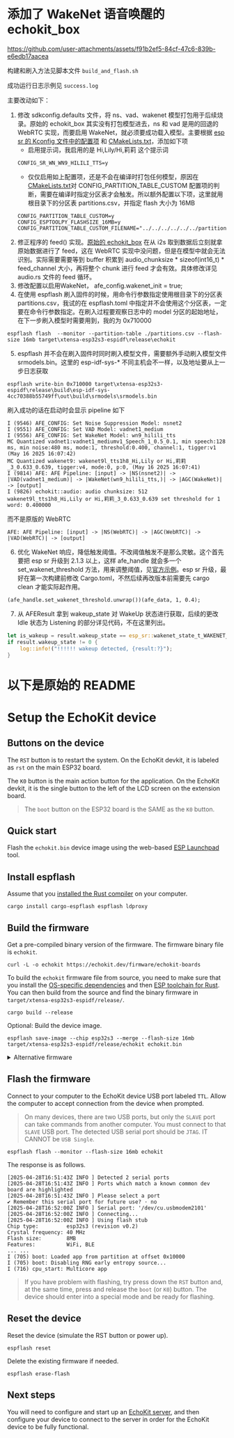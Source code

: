 # 添加了 WakeNet 语音唤醒的 echokit_box



https://github.com/user-attachments/assets/f91b2ef5-84cf-47c6-839b-e6edb17aacea



构建和刷入方法见脚本文件 ```build_and_flash.sh```  

成功运行日志示例见 ```success.log```

主要改动如下：
1. 修改 sdkconfig.defaults 文件，将 ns、vad、wakenet 模型打包用于后续烧录。原始的 echokit_box 其实没有打包模型进去，ns 和 vad 是用的回退的 WebRTC 实现，而要启用 WakeNet，就必须要成功载入模型。主要根据 [esp sr 的 Kconfig 文件中的配置项](https://github.com/espressif/esp-sr/blob/master/Kconfig.projbuild) 和 [CMakeLists.txt](https://github.com/espressif/esp-sr/blob/e901d22082242f38a48d8a90f0eb5be364597c55/CMakeLists.txt#L78)，添加如下项
   - 启用提示词，我启用的是 Hi,Lily/Hi,莉莉 这个提示词
   ```
   CONFIG_SR_WN_WN9_HILILI_TTS=y
   ```
   - 仅仅启用如上配置项，还是不会在编译时打包任何模型，原因在[CMakeLists.txt](https://github.com/espressif/esp-sr/blob/e901d22082242f38a48d8a90f0eb5be364597c55/CMakeLists.txt#L78)对 CONFIG_PARTITION_TABLE_CUSTOM 配置项的判断，需要在编译时指定分区表才会触发。所以额外配置以下项，这里就用根目录下的分区表 partitions.csv，并指定 flash 大小为 16MB
   ```
   CONFIG_PARTITION_TABLE_CUSTOM=y
   CONFIG_ESPTOOLPY_FLASHSIZE_16MB=y
   CONFIG_PARTITION_TABLE_CUSTOM_FILENAME="../../../../../../partitions.csv"
   ```
2. 修正程序的 feed() 实现。[原始的 echokit_box](https://github.com/second-state/echokit_box/blob/95528ca2887fec4f2b12694657261cd6be1f1848/src/audio.rs#L219) 在从 i2s 取到数据后立刻就拿原始数据进行了 feed，这在 WebRTC 实现中没问题，但是在模型中就会无法识别。实际需要需要等到 buffer 积累到 audio_chunksize * sizeof(int16_t) * feed_channel 大小，再将整个 chunk 进行 feed 才会有效。具体修改详见 audio.rs 文件的 feed 循环。
3. 修改配置以启用WakeNet， afe_config.wakenet_init = true;
4. 在使用 espflash 刷入固件的时候，用命令行参数指定使用根目录下的分区表 partitions.csv，我试的在 espflash.toml 中指定并不会使用这个分区表，一定要在命令行参数指定。在刷入过程要观察日志中的 model 分区的起始地址，在下一步刷入模型时需要用到，我的为 0x710000
``` 
espflash flash  --monitor --partition-table ./partitions.csv --flash-size 16mb target\xtensa-esp32s3-espidf\release\echokit
```
5. espflash 并不会在刷入固件时同时刷入模型文件，需要额外手动刷入模型文件 srmodels.bin。这里的 esp-idf-sys-* 不同主机会不一样，以及地址要从上一步日志获取
``` 
espflash write-bin 0x710000 target\xtensa-esp32s3-espidf\release\build\esp-idf-sys-4cc70388b55749ff\out\build\srmodels\srmodels.bin
```
刷入成功的话在启动时会显示 pipeline 如下
``` 
I (9546) AFE_CONFIG: Set Noise Suppression Model: nsnet2
I (9551) AFE_CONFIG: Set VAD Model: vadnet1_medium
I (9556) AFE_CONFIG: Set WakeNet Model: wn9_hilili_tts
MC Quantized vadnet1:vadnet1_mediumv1_Speech_1_0.5_0.1, min speech:128 ms, min noise:480 ms, mode:1, threshold:0.400, channel:1, tigger:v1 (May 16 2025 16:07:42)
MC Quantized wakenet9: wakenet9l_tts1h8_Hi,Lily or Hi,莉莉_3_0.633_0.639, tigger:v4, mode:0, p:0, (May 16 2025 16:07:41)
I (9814) AFE: AFE Pipeline: [input] -> |NS(nsnet2)| -> |VAD(vadnet1_medium)| -> |WakeNet(wn9_hilili_tts,)| -> |AGC(WakeNet)| -> [output]
I (9826) echokit::audio: audio chunksize: 512
wakenet9l_tts1h8_Hi,Lily or Hi,莉莉_3_0.633_0.639 set threshold for 1 word: 0.400000
```
而不是原版的 WebRTC
``` 
AFE: AFE Pipeline: [input] -> |NS(WebRTC)| -> |AGC(WebRTC)| -> |VAD(WebRTC)| -> [output]
```
6. 优化 WakeNet 响应，降低触发阈值。不改阈值触发不是那么灵敏。这个首先要把 esp sr 升级到 2.1.3 以上，这样 afe_handle 就会多一个 set_wakenet_threshold 方法，用来调整阈值，见[官方示例](https://github.com/espressif/esp-skainet/tree/master/examples/wake_word_detection/afe#modify-detection-threshold)。esp sr 升级，最好在第一次构建前修改 Cargo.toml，不然后续再改版本前需要先 cargo clean 才能实际起作用。
``` 
(afe_handle.set_wakenet_threshold.unwrap())(afe_data, 1, 0.4);
```
7. 从 AFEResult 拿到 wakeup_state 对 WakeUp 状态进行获取，后续的更改 Idle 状态为 Listening 的部分详见代码，不在这里列出。
``` rust
let is_wakeup = result.wakeup_state == esp_sr::wakenet_state_t_WAKENET_DETECTED;
if result.wakeup_state != 0 {
    log::info!("!!!!!! wakeup detected, {result:?}");
}
```

# 以下是原始的 README


 
# Setup the EchoKit device

## Buttons on the device

The `RST` button is to restart the system. On the EchoKit devkit, it is labeled as `rst` on the main ESP32 board.

The `K0` button is the main action button for the application. On the EchoKit devkit, it is the single button to the left of the LCD screen on the extension board.

> The `boot` button on the ESP32 board is the SAME as the `K0` button.

## Quick start

Flash the `echokit.bin` device image using the web-based [ESP Launchpad](https://espressif.github.io/esp-launchpad/?flashConfigURL=https://echokit.dev/firmware/echokit.toml) tool.

## Install espflash

Assume that you [installed the Rust compiler](https://www.rust-lang.org/tools/install) on your computer.

```
cargo install cargo-espflash espflash ldproxy
```

## Build the firmware

Get a pre-compiled binary version of the firmware. The firmware binary file is `echokit`.

```
curl -L -o echokit https://echokit.dev/firmware/echokit-boards
```

To build the `echokit` firmware file from source, you need to make sure that you install the [OS-specific dependencies](https://docs.espressif.com/projects/rust/book/installation/std-requirements.html) and then [ESP toolchain for Rust](https://docs.espressif.com/projects/rust/book/installation/riscv-and-xtensa.html). You can then build from the source and find the binary firmware in `target/xtensa-esp32s3-espidf/release/`.

```
cargo build --release
```

Optional: Build the device image.

```
espflash save-image --chip esp32s3 --merge --flash-size 16mb target/xtensa-esp32s3-espidf/release/echokit echokit.bin
```

<details>
<summary> Alternative firmware </summary>

If you have the fully integrared box device, you can use the following command to download a pre-built binary.

```
curl -L -o echokit https://echokit.dev/firmware/echokit-box
```

To build it from the Rust source code. 

```
cargo build  --no-default-features --features box
```

</details>

## Flash the firmware

Connect to your computer to the EchoKit device USB port labeled `TTL`. Allow the computer to accept connection from the device when prompted. 

> On many devices, there are two USB ports, but only the `SLAVE` port can take commands from another computer. You must connect to that `SLAVE` USB port. The detected USB serial port should be `JTAG`. IT CANNOT be `USB Single`.

```
espflash flash --monitor --flash-size 16mb echokit
```

The response is as follows.

```
[2025-04-28T16:51:43Z INFO ] Detected 2 serial ports
[2025-04-28T16:51:43Z INFO ] Ports which match a known common dev board are highlighted
[2025-04-28T16:51:43Z INFO ] Please select a port
✔ Remember this serial port for future use? · no
[2025-04-28T16:52:00Z INFO ] Serial port: '/dev/cu.usbmodem2101'
[2025-04-28T16:52:00Z INFO ] Connecting...
[2025-04-28T16:52:00Z INFO ] Using flash stub
Chip type:         esp32s3 (revision v0.2)
Crystal frequency: 40 MHz
Flash size:        8MB
Features:          WiFi, BLE
... ...
I (705) boot: Loaded app from partition at offset 0x10000
I (705) boot: Disabling RNG early entropy source...
I (716) cpu_start: Multicore app
```

> If you have problem with flashing, try press down the `RST` button and, at the same time, press and release the `boot` (or `K0`) button. The device should enter into a special mode and be ready for flashing. 

## Reset the device

Reset the device (simulate the RST button or power up).

```
espflash reset
```

Delete the existing firmware if needed.

```
espflash erase-flash
```

## Next steps

You will need to configure and start up an [EchoKit server](https://github.com/second-state/echokit_server), and then configure your device to connect to the server in order for the EchoKit device to be fully functional.



